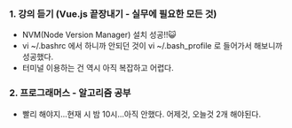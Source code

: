 <h3>1. 강의 듣기 (Vue.js 끝장내기 - 실무에 필요한 모든 것)</h3>

- NVM(Node Version Manager) 설치 성공!!😺
- vi ~/.bashrc 에서 하니까 안되던 것이 vi ~/.bash_profile 로 들어가서 해보니까 성공했다.
- 터미널 이용하는 건 역시 아직 복잡하고 어렵다.

<h3>2. 프로그래머스 - 알고리즘 공부</h3>

- 빨리 해야지...현재 시 밤 10시...아직 안했다. 어제것, 오늘것 2개 해야된다.
